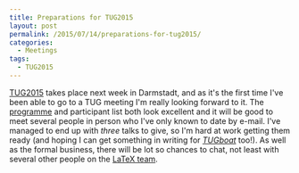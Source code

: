 ```yaml
---
title: Preparations for TUG2015
layout: post
permalink: /2015/07/14/preparations-for-tug2015/
categories:
  - Meetings
tags:
  - TUG2015
---
```

[TUG2015](https://tug.org/tug2015) takes place next week in Darmstadt, and as it's the first time I've been able to go to a TUG meeting I'm really looking forward to it. The [programme](https://tug.org/tug2015/program.html) and participant list both look excellent and it will be good to meet several people in person who I've only known to date by e-mail. I've managed to end up with _three_ talks to give, so I'm hard at work getting them ready (and hoping I can get something in writing for [_TUGboat_](https://tug.org/tugboat) too!). As well as the formal business, there will be lot so chances to chat, not least with several other people on the [LaTeX team](https://www.latex-project.org).
